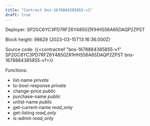```yaml
---
title: "Contract bns-1678884385855-v1"
draft: true
---
```

Deployer: SP2GC6YC3PD7RFZ6Y4850ZR1HHS56A65DAQP2ZPST


 



Block height: 98629 (2023-03-15T13:16:36.000Z)

Source code: {{<contractref "bns-1678884385855-v1" SP2GC6YC3PD7RFZ6Y4850ZR1HHS56A65DAQP2ZPST bns-1678884385855-v1>}}

Functions:

* list-name _private_
* to-bool-response _private_
* change-price _public_
* purchase-name _public_
* unlist-name _public_
* get-current-name _read_only_
* get-listing _read_only_
* is-admin _read_only_

